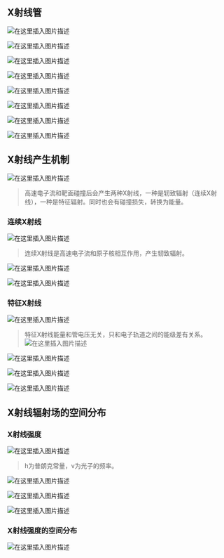 ﻿## X射线管
![在这里插入图片描述](https://img-blog.csdnimg.cn/b59067278d104cb9a2279d3983a99451.png)

![在这里插入图片描述](https://img-blog.csdnimg.cn/6370f5c3850f4911a5951ef72fde41f5.png)

![在这里插入图片描述](https://img-blog.csdnimg.cn/3d4fd96a3e3a420cbdd0a0544422c10e.png)

![在这里插入图片描述](https://img-blog.csdnimg.cn/a88ea19abd3a4d8191c64c09914a8789.png)

![在这里插入图片描述](https://img-blog.csdnimg.cn/ce7c87261165416a983f469f422867c4.png)

![在这里插入图片描述](https://img-blog.csdnimg.cn/44157676ce0043bdb0827e848f8b8dd9.png)

![在这里插入图片描述](https://img-blog.csdnimg.cn/f2a262681f984b8ab45d326e8bb690ac.png)

![在这里插入图片描述](https://img-blog.csdnimg.cn/3b14579a35d544d391d0fd6fe4bcdfac.png)

## X射线产生机制
![在这里插入图片描述](https://img-blog.csdnimg.cn/1bd85b0311464c1a88786652ac0b07f2.png)
>高速电子流和靶面碰撞后会产生两种X射线，一种是轫致辐射（连续X射线），一种是特征辐射。同时也会有碰撞损失，转换为能量。
### 连续X射线
![在这里插入图片描述](https://img-blog.csdnimg.cn/f5b6c9cea1f04cc1871872368e4fcbfc.png)
>连续X射线是高速电子流和原子核相互作用，产生韧致辐射。

![在这里插入图片描述](https://img-blog.csdnimg.cn/1e74a21e21e74316ae23def8ee363bc2.png)

![在这里插入图片描述](https://img-blog.csdnimg.cn/8fdd2244fff94917be92da48e4395b1e.png)
### 特征X射线
![在这里插入图片描述](https://img-blog.csdnimg.cn/7737b595892b4278925028ad7c2530fa.png)
>特征X射线能量和管电压无关，只和电子轨道之间的能级差有关系。
>![在这里插入图片描述](https://img-blog.csdnimg.cn/19cd4729707e44c093706dfe75bdeb50.png)

![在这里插入图片描述](https://img-blog.csdnimg.cn/14642f8b859f46f4a14d7add1d02af54.png)

![在这里插入图片描述](https://img-blog.csdnimg.cn/28b2ff45205b4d369a68c6499a23252d.png)

![在这里插入图片描述](https://img-blog.csdnimg.cn/9b8caffebd3d47e0affd731f2e02ba1c.png)


## X射线辐射场的空间分布
### X射线强度
![在这里插入图片描述](https://img-blog.csdnimg.cn/f0ff46a65713462c954ea03ced26f31c.png)
>h为普朗克常量，v为光子的频率。

![在这里插入图片描述](https://img-blog.csdnimg.cn/24626773f77f4baf9020cda00a3b1af2.png)

![在这里插入图片描述](https://img-blog.csdnimg.cn/17b7d7f4e75241918712931c597efa7c.png)

![在这里插入图片描述](https://img-blog.csdnimg.cn/d49c234a8ba247ec96e5a35a3c5478ef.png)
### X射线强度的空间分布
![在这里插入图片描述](https://img-blog.csdnimg.cn/2b36d0e86e894aa791885c2de5d155cf.png)


